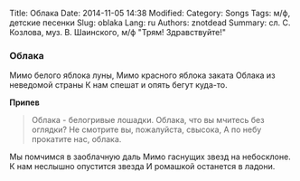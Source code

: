 Title: Облака
Date: 2014-11-05 14:38
Modified: 
Category: Songs
Tags: м/ф, детские песенки
Slug: oblaka
Lang: ru
Authors: znotdead
Summary: сл. С. Козлова, муз. В. Шаинского, м/ф "Трям! Здравствуйте!"

### Облака

Мимо белого яблока луны,
Мимо красного яблока заката
Облака из неведомой страны
К нам спешат и опять бегут куда-то.

**Припев**
>Облака - белогривые лошадки.
Облака, что вы мчитесь без оглядки?
Не смотрите вы, пожалуйста, свысока,
А по небу прокатите нас, облака.

Мы помчимся в заоблачную даль
Мимо гаснущих звезд на небосклоне.
К нам неслышно опустится звезда
И ромашкой останется в ладони.
